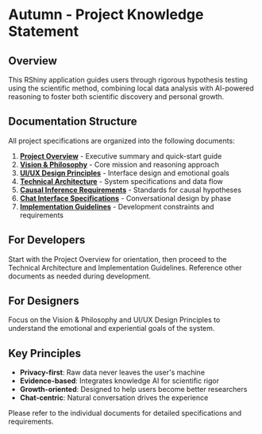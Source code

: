 # Autumn - Project Knowledge Statement

## Overview
This RShiny application guides users through rigorous hypothesis testing using the scientific method, combining local data analysis with AI-powered reasoning to foster both scientific discovery and personal growth.

## Documentation Structure

All project specifications are organized into the following documents:

1. **[Project Overview](project-overview.md)** - Executive summary and quick-start guide
2. **[Vision & Philosophy](vision-philosophy.md)** - Core mission and reasoning approach  
3. **[UI/UX Design Principles](uiux-principles.md)** - Interface design and emotional goals
4. **[Technical Architecture](technical-architecture.md)** - System specifications and data flow
5. **[Causal Inference Requirements](causal-inference.md)** - Standards for causal hypotheses
6. **[Chat Interface Specifications](chat-interface.md)** - Conversational design by phase
7. **[Implementation Guidelines](implementation-guidelines.md)** - Development constraints and requirements

## For Developers
Start with the Project Overview for orientation, then proceed to the Technical Architecture and Implementation Guidelines. Reference other documents as needed during development.

## For Designers
Focus on the Vision & Philosophy and UI/UX Design Principles to understand the emotional and experiential goals of the system.

## Key Principles
- **Privacy-first**: Raw data never leaves the user's machine
- **Evidence-based**: Integrates knowledge AI for scientific rigor
- **Growth-oriented**: Designed to help users become better researchers
- **Chat-centric**: Natural conversation drives the experience

Please refer to the individual documents for detailed specifications and requirements.